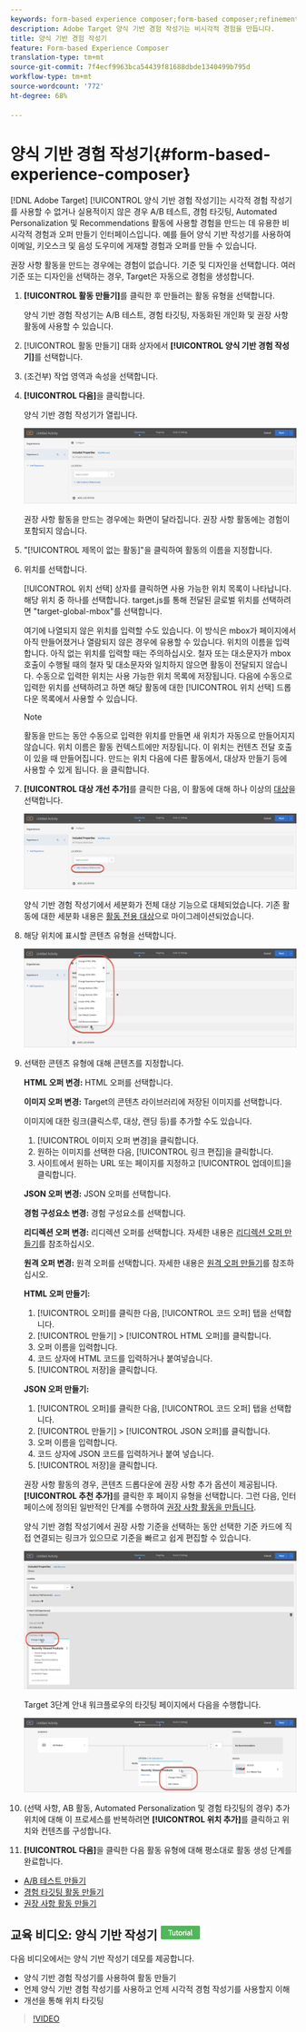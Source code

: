 ```yaml
---
keywords: form-based experience composer;form-based composer;refinements
description: Adobe Target 양식 기반 경험 작성기는 비시각적 경험을 만듭니다.
title: 양식 기반 경험 작성기
feature: Form-based Experience Composer
translation-type: tm+mt
source-git-commit: 7f4ecf9963bca54439f81688dbde1340499b795d
workflow-type: tm+mt
source-wordcount: '772'
ht-degree: 68%

---
```



# 양식 기반 경험 작성기{#form-based-experience-composer}

[!DNL Adobe Target] [!UICONTROL 양식 기반 경험 작성기]는 시각적 경험 작성기를 사용할 수 없거나 실용적이지 않은 경우 A/B 테스트, 경험 타깃팅, Automated Personalization 및 Recommendations 활동에 사용할 경험을 만드는 데 유용한 비시각적 경험과 오퍼 만들기 인터페이스입니다. 예를 들어 양식 기반 작성기를 사용하여 이메일, 키오스크 및 음성 도우미에 게재할 경험과 오퍼를 만들 수 있습니다.

권장 사항 활동을 만드는 경우에는 경험이 없습니다. 기준 및 디자인을 선택합니다. 여러 기준 또는 디자인을 선택하는 경우, Target은 자동으로 경험을 생성합니다.

1. **[!UICONTROL 활동 만들기]**&#x200B;를 클릭한 후 만들려는 활동 유형을 선택합니다.

   양식 기반 경험 작성기는 A/B 테스트, 경험 타깃팅, 자동화된 개인화 및 권장 사항 활동에 사용할 수 있습니다.
1. [!UICONTROL 활동 만들기] 대화 상자에서 **[!UICONTROL 양식 기반 경험 작성기]**&#x200B;를 선택합니다.

1. (조건부) 작업 영역과 속성을 선택합니다.

1. **[!UICONTROL 다음]**&#x200B;을 클릭합니다.

   양식 기반 경험 작성기가 열립니다.

   ![](assets/location_refinements.png)

   권장 사항 활동을 만드는 경우에는 화면이 달라집니다. 권장 사항 활동에는 경험이 포함되지 않습니다.
1. &quot;[!UICONTROL 제목이 없는 활동]&quot;을 클릭하여 활동의 이름을 지정합니다.
1. 위치를 선택합니다.

   [!UICONTROL 위치 선택] 상자를 클릭하면 사용 가능한 위치 목록이 나타납니다. 해당 위치 중 하나를 선택합니다. target.js를 통해 전달된 글로벌 위치를 선택하려면 &quot;target-global-mbox&quot;를 선택합니다.

   여기에 나열되지 않은 위치를 입력할 수도 있습니다. 이 방식은 mbox가 페이지에서 아직 만들어졌거나 열람되지 않은 경우에 유용할 수 있습니다. 위치의 이름을 입력합니다. 아직 없는 위치를 입력할 때는 주의하십시오. 철자 또는 대소문자가 mbox 호출이 수행될 때의 철자 및 대소문자와 일치하지 않으면 활동이 전달되지 않습니다. 수동으로 입력한 위치는 사용 가능한 위치 목록에 저장됩니다. 다음에 수동으로 입력한 위치를 선택하려고 하면 해당 활동에 대한 [!UICONTROL 위치 선택] 드롭다운 목록에서 사용할 수 있습니다.

   >[!NOTE]
   >
   >활동을 만드는 동안 수동으로 입력한 위치를 만들면 새 위치가 자동으로 만들어지지 않습니다. 위치 이름은 활동 컨텍스트에만 저장됩니다. 이 위치는 컨텐츠 전달 호출이 있을 때 만들어집니다. 만드는 위치 다음에 다른 활동에서, 대상자 만들기 등에 사용할 수 있게 됩니다. 을 클릭합니다.

1. **[!UICONTROL 대상 개선 추가]**&#x200B;를 클릭한 다음, 이 활동에 대해 하나 이상의 [대상](/help/c-target/target.md#concept_A782F8481A5041EBA75103CB26376522)을 선택합니다.

   ![](assets/location_refinements_2.png)

   양식 기반 경험 작성기에서 세분화가 전체 대상 기능으로 대체되었습니다. 기존 활동에 대한 세분화 내용은 [활동 전용 대상](/help/c-target/creating-activity-only-audience.md#concept_A6BADCF530ED4AE1852E677FEBE68483)으로 마이그레이션되었습니다.
1. 해당 위치에 표시할 콘텐츠 유형을 선택합니다.

   ![](assets/form_content.png)

1. 선택한 콘텐츠 유형에 대해 콘텐츠를 지정합니다.

   **HTML 오퍼 변경:** HTML 오퍼를 선택합니다.

   **이미지 오퍼 변경:** Target의 콘텐츠 라이브러리에 저장된 이미지를 선택합니다.

   이미지에 대한 링크(클릭스루, 대상, 랜딩 등)를 추가할 수도 있습니다.

   1. [!UICONTROL 이미지 오퍼 변경]을 클릭합니다.
   1. 원하는 이미지를 선택한 다음, [!UICONTROL 링크 편집]을 클릭합니다.
   1. 사이트에서 원하는 URL 또는 페이지를 지정하고 [!UICONTROL 업데이트]을 클릭합니다.

   **JSON 오퍼 변경:** JSON 오퍼를 선택합니다.

   **경험 구성요소 변경:** 경험 구성요소를 선택합니다.

   **리디렉션 오퍼 변경:** 리디렉션 오퍼를 선택합니다. 자세한 내용은 [리디렉션 오퍼 만들기](/help/c-experiences/c-manage-content/offer-redirect.md)를 참조하십시오.

   **원격 오퍼 변경:** 원격 오퍼를 선택합니다. 자세한 내용은 [원격 오퍼 만들기](/help/c-experiences/c-manage-content/about-remote-offers.md)를 참조하십시오.

   **HTML 오퍼 만들기:**

   1. [!UICONTROL 오퍼]를 클릭한 다음, [!UICONTROL 코드 오퍼] 탭을 선택합니다.
   1. [!UICONTROL 만들기] > [!UICONTROL HTML 오퍼]를 클릭합니다.
   1. 오퍼 이름을 입력합니다.
   1. 코드 상자에 HTML 코드를 입력하거나 붙여넣습니다.
   1. [!UICONTROL 저장]을 클릭합니다.

   **JSON 오퍼 만들기:**

   1. [!UICONTROL 오퍼]를 클릭한 다음, [!UICONTROL 코드 오퍼] 탭을 선택합니다.
   1. [!UICONTROL 만들기] > [!UICONTROL JSON 오퍼]를 클릭합니다.
   1. 오퍼 이름을 입력합니다.
   1. 코드 상자에 JSON 코드를 입력하거나 붙여 넣습니다.
   1. [!UICONTROL 저장]을 클릭합니다.

   권장 사항 활동의 경우, 콘텐츠 드롭다운에 권장 사항 추가 옵션이 제공됩니다. **[!UICONTROL 추천 추가]**&#x200B;를 클릭한 후 페이지 유형을 선택합니다. 그런 다음, 인터페이스에 정의된 일반적인 단계를 수행하여 [권장 사항 활동을 만듭니다](/help/c-recommendations/t-create-recs-activity/create-recs-activity.md).

   양식 기반 경험 작성기에서 권장 사항 기준을 선택하는 동안 선택한 기준 카드에 직접 연결되는 링크가 있으므로 기준을 빠르고 쉽게 편집할 수 있습니다.

   ![](assets/change_criteria.png)

   Target 3단계 안내 워크플로우의 타깃팅 페이지에서 다음을 수행합니다.

   ![](assets/change_criteria_2.png)

1. (선택 사항, AB 활동, Automated Personalization 및 경험 타깃팅의 경우) 추가 위치에 대해 이 프로세스를 반복하려면 **[!UICONTROL 위치 추가]**&#x200B;를 클릭하고 위치와 컨텐츠를 구성합니다.
1. **[!UICONTROL 다음]**&#x200B;을 클릭한 다음 활동 유형에 대해 평소대로 활동 생성 단계를 완료합니다.

* [A/B 테스트 만들기](/help/c-activities/t-test-ab/t-test-create-ab/test-create-ab.md)
* [경험 타깃팅 활동 만들기](/help/c-activities/t-experience-target/t-xt-create/xt-create.md#task_D6B3429AC31549E1A70EDF04B3DDC765)
* [권장 사항 활동 만들기](/help/c-recommendations/t-create-recs-activity/create-recs-activity.md#task_6874328773C64C44A73F0A130AD3F96F)

## 교육 비디오: 양식 기반 작성기  ![자습서 배지](/help/assets/tutorial.png)

다음 비디오에서는 양식 기반 작성기 데모를 제공합니다.

* 양식 기반 경험 작성기를 사용하여 활동 만들기
* 언제 양식 기반 경험 작성기를 사용하고 언제 시각적 경험 작성기를 사용할지 이해
* 개선을 통해 위치 타깃팅

>[!VIDEO](https://video.tv.adobe.com/v/17390)